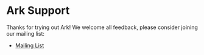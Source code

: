 # Ark Support

Thanks for trying out Ark! We welcome all feedback, please consider joining our mailing list: 

- [Mailing List](http://j.hept.io/ark-list)